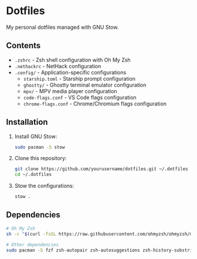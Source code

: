 # Dotfiles

My personal dotfiles managed with GNU Stow.

## Contents

- `.zshrc` - Zsh shell configuration with Oh My Zsh
- `.nethackrc` - NetHack configuration
- `.config/` - Application-specific configurations
  - `starship.toml` - Starship prompt configuration
  - `ghostty/` - Ghostty terminal emulator configuration
  - `mpv/` - MPV media player configuration
  - `code-flags.conf` - VS Code flags configuration
  - `chrome-flags.conf` - Chrome/Chromium flags configuration

## Installation

1. Install GNU Stow:

   ```bash
   sudo pacman -S stow
   ```

2. Clone this repository:

   ```bash
   git clone https://github.com/yourusername/dotfiles.git ~/.dotfiles
   cd ~/.dotfiles
   ```

3. Stow the configurations:

   ```bash
   stow .
   ```

## Dependencies

```bash
# Oh My Zsh
sh -c "$(curl -fsSL https://raw.githubusercontent.com/ohmyzsh/ohmyzsh/master/tools/install.sh)"

# Other dependencies
sudo pacman -S fzf zsh-autopair zsh-autosuggestions zsh-history-substring-search fast-syntax-highlighting starship zoxide bat xcp fd pnpm bitwarden btop lsd nvim lazygit
```
